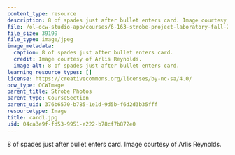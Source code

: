 ```yaml
---
content_type: resource
description: 8 of spades just after bullet enters card. Image courtesy of Arlis Reynolds.
file: /ol-ocw-studio-app/courses/6-163-strobe-project-laboratory-fall-2005/04ca3e9ffd539951e222b78cf7b872e0_card1.jpg
file_size: 39199
file_type: image/jpeg
image_metadata:
  caption: 8 of spades just after bullet enters card.
  credit: Image courtesy of Arlis Reynolds.
  image-alt: 8 of spades just after bullet enters card.
learning_resource_types: []
license: https://creativecommons.org/licenses/by-nc-sa/4.0/
ocw_type: OCWImage
parent_title: Strobe Photos
parent_type: CourseSection
parent_uid: 376b6570-b785-1e1d-9d5b-f6d2d3b35fff
resourcetype: Image
title: card1.jpg
uid: 04ca3e9f-fd53-9951-e222-b78cf7b872e0
---
```

8 of spades just after bullet enters card. Image courtesy of Arlis Reynolds.